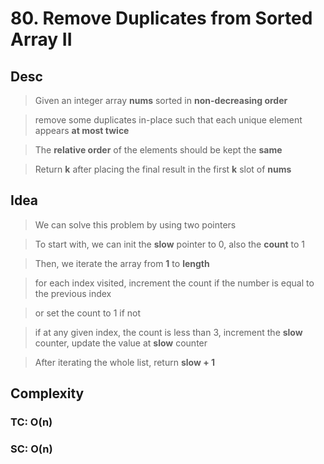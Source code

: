# 80. Remove Duplicates from Sorted Array II

## Desc

> Given an integer array **nums** sorted in **non-decreasing order**

> remove some duplicates in-place such that each unique element appears **at most twice**

> The **relative order** of the elements should be kept the **same**

> Return **k** after placing the final result in the first **k** slot of **nums**

## Idea

> We can solve this problem by using two pointers

> To start with, we can init the **slow** pointer to 0, also the **count** to 1

> Then, we iterate the array from **1** to **length**

> for each index visited, increment the count if the number is equal to the previous index

> or set the count to 1 if not

> if at any given index, the count is less than 3, increment the **slow** counter, update the value at **slow** counter

> After iterating the whole list, return **slow + 1**

## Complexity

### TC: O(n)

### SC: O(n)